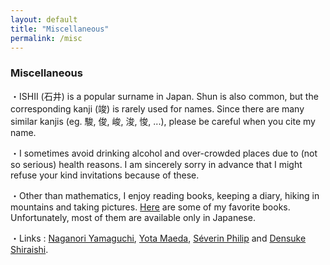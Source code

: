 ```yaml
---
layout: default
title: "Miscellaneous"
permalink: /misc
---
```


### Miscellaneous

・ISHII (石井) is a popular surname in Japan. Shun is also common, but the corresponding kanji (竣) is rarely used for names. Since there are many similar kanjis (eg. 駿, 俊, 峻, 浚, 悛, ...), please be careful when you cite my name.

・I sometimes avoid drinking alcohol and over-crowded places due to (not so serious) health reasons. I am sincerely sorry in advance that I might refuse your kind invitations because of these.

・Other than mathematics, I enjoy reading books, keeping a diary, hiking in mountains and taking pictures. [Here](/books) are some of my favorite books. Unfortunately, most of them are available only in Japanese.

・Links : [Naganori Yamaguchi](https://n-yamaguchi-0729.github.io/homepage-jp), [Yota Maeda](https://yota-maeda.vercel.app), [Séverin Philip](https://www.kurims.kyoto-u.ac.jp/~sphilip/) and [Densuke Shiraishi](https://den-shiraishi.github.io/index.html).
